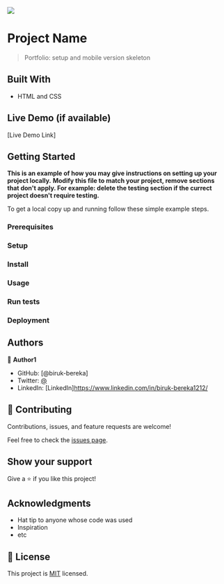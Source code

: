 ![](https://img.shields.io/badge/Microverse-blueviolet)

# Project Name

> Portfolio: setup and mobile version skeleton


## Built With

- HTML and CSS

## Live Demo (if available)

[Live Demo Link]


## Getting Started

**This is an example of how you may give instructions on setting up your project locally.**
**Modify this file to match your project, remove sections that don't apply. For example: delete the testing section if the currect project doesn't require testing.**


To get a local copy up and running follow these simple example steps.

### Prerequisites

### Setup

### Install

### Usage

### Run tests

### Deployment



## Authors

👤 **Author1**

- GitHub: [@biruk-bereka]
- Twitter: [@](https://twitter.com/twitterhandle)
- LinkedIn: [LinkedIn]https://www.linkedin.com/in/biruk-bereka1212/


## 🤝 Contributing

Contributions, issues, and feature requests are welcome!

Feel free to check the [issues page](../../issues/).

## Show your support

Give a ⭐️ if you like this project!

## Acknowledgments

- Hat tip to anyone whose code was used
- Inspiration
- etc

## 📝 License

This project is [MIT](./MIT.md) licensed.
